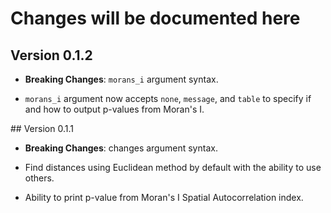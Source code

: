 # Changes will be documented here

## Version 0.1.2

- **Breaking Changes**: `morans_i` argument syntax.

- `morans_i` argument now accepts `none`, `message`, and `table` to specify if
and how to output p-values from Moran's I.

## Version 0.1.1

- **Breaking Changes**: changes argument syntax.

- Find distances using Euclidean method by default with the ability to use 
others.

- Ability to print p-value from Moran's I Spatial Autocorrelation index.
